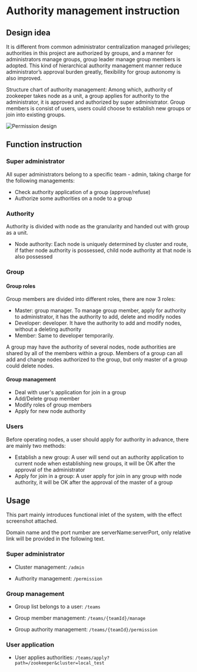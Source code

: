 # Authority management instruction

## Design idea

It is different from common administrator centralization managed privileges; authorities in this project are authorized by groups, and a manner for administrators manage groups, group leader manage group members is adopted. This kind of hierarchical authority management manner reduce administrator’s approval burden greatly, flexibility for group autonomy is also improved.

Structure chart of authority management:
Among which, authority of zookeeper takes node as a unit, a group applies for authority to the administrator, it is approved and authorized by super administrator. Group members is consist of users, users could choose to establish new groups or join into existing groups.

![Permission design](../raw/master/Docs/images/permission-design.png)

## Function instruction

### Super administrator

All super administrators belong to a specific team - admin, taking charge for the following managements:

- Check authority application of a group (approve/refuse)
- Authorize some authorities on a node to a group

### Authority

Authority is divided with node as the granularity and handed out with group as a unit.

- Node authority: Each node is uniquely determined by cluster and route, if father node authority is possessed, child node authority at that node is also possessed

### Group

#### Group roles

Group members are divided into different roles, there are now 3 roles:

- Master: group manager. To manage group member, apply for authority to administrator, it has the authority to add, delete and modify nodes
- Developer: developer. It have the authority to add and modify nodes, without a deleting authority
- Member: Same to developer temporarily.

A group may have the authority of several nodes, node authorities are shared by all of the members within a group.
Members of a group can all add and change nodes authorized to the group, but only master of a group could delete nodes.

#### Group management

- Deal with user's application for join in a group
- Add/Delete group member
- Modify roles of group members
- Apply for new node authority


### Users

Before operating nodes, a user should apply for authority in advance, there are mainly two methods:

- Establish a new group: A user will send out an authority application to current node when establishing new groups, it will be OK after the approval of the administrator
- Apply for join in a group: A user apply for join in any group with node authority, it will be OK after the approval of the master of a group

## Usage

This part mainly introduces functional inlet of the system, with the effect screenshot attached.

Domain name and the port number are serverName:serverPort, only relative link will be provided in the following text.

### Super administrator

- Cluster management: `/admin`

- Authority management: `/permission`

### Group management

- Group list belongs to a user: `/teams`

- Group member management: `/teams/{teamId}/manage`

- Group authority management: `/teams/{teamId}/permission`


### User application

- User applies authorities: `/teams/apply?path=/zookeeper&cluster=local_test`